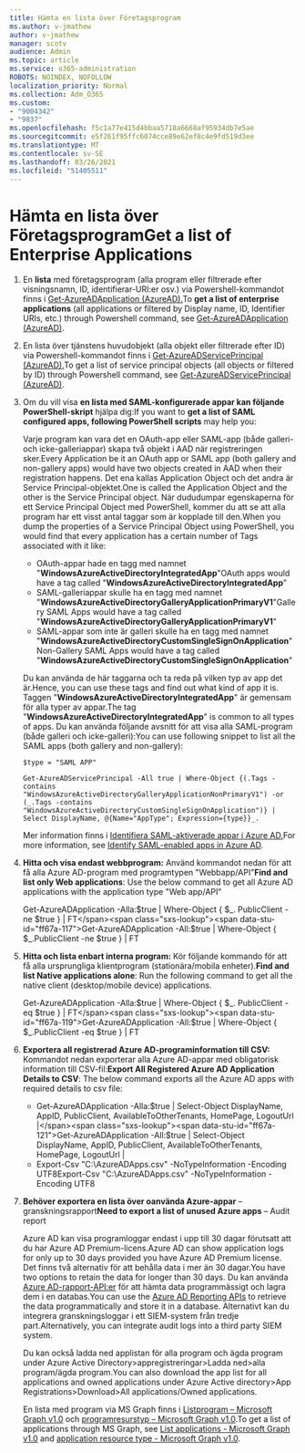 ```yaml
---
title: Hämta en lista över Företagsprogram
ms.author: v-jmathew
author: v-jmathew
manager: scotv
audience: Admin
ms.topic: article
ms.service: o365-administration
ROBOTS: NOINDEX, NOFOLLOW
localization_priority: Normal
ms.collection: Adm_O365
ms.custom:
- "9004342"
- "9837"
ms.openlocfilehash: f5c1a77e415d4bbaa5718a6668af95934db7e5ae
ms.sourcegitcommit: e5f261f95ffc6074cce89e62ef8c4e9fd519d3ee
ms.translationtype: MT
ms.contentlocale: sv-SE
ms.lasthandoff: 03/26/2021
ms.locfileid: "51405511"
---
```

# <a name="get-a-list-of-enterprise-applications"></a><span data-ttu-id="ff67a-102">Hämta en lista över Företagsprogram</span><span class="sxs-lookup"><span data-stu-id="ff67a-102">Get a list of Enterprise Applications</span></span>

1. <span data-ttu-id="ff67a-103">En **lista** med företagsprogram (alla program eller filtrerade efter visningsnamn, ID, identifierar-URI:er osv.) via Powershell-kommandot finns i [Get-AzureADApplication (AzureAD).](https://docs.microsoft.com/powershell/module/azuread/get-azureadapplication)</span><span class="sxs-lookup"><span data-stu-id="ff67a-103">To **get a list of enterprise applications** (all applications or filtered by Display name, ID, Identifier URIs, etc.) through Powershell command, see [Get-AzureADApplication (AzureAD)](https://docs.microsoft.com/powershell/module/azuread/get-azureadapplication).</span></span>
2. <span data-ttu-id="ff67a-104">En lista över tjänstens huvudobjekt (alla objekt eller filtrerade efter ID) via Powershell-kommandot finns i [Get-AzureADServicePrincipal (AzureAD).](https://docs.microsoft.com/powershell/module/azuread/get-azureadserviceprincipal)</span><span class="sxs-lookup"><span data-stu-id="ff67a-104">To get a list of service principal objects (all objects or filtered by ID) through Powershell command, see [Get-AzureADServicePrincipal (AzureAD)](https://docs.microsoft.com/powershell/module/azuread/get-azureadserviceprincipal).</span></span>
3. <span data-ttu-id="ff67a-105">Om du vill visa **en lista med SAML-konfigurerade appar kan följande PowerShell-skript** hjälpa dig:</span><span class="sxs-lookup"><span data-stu-id="ff67a-105">If you want to **get a list of SAML configured apps, following PowerShell scripts** may help you:</span></span>

    <span data-ttu-id="ff67a-106">Varje program kan vara det en OAuth-app eller SAML-app (både galleri- och icke-galleriappar) skapa två objekt i AAD när registreringen sker.</span><span class="sxs-lookup"><span data-stu-id="ff67a-106">Every Application be it an OAuth app or SAML app (both gallery and non-gallery apps) would have two objects created in AAD when their registration happens.</span></span> <span data-ttu-id="ff67a-107">Det ena kallas Application Object och det andra är Service Principal-objektet.</span><span class="sxs-lookup"><span data-stu-id="ff67a-107">One is called the Application Object and the other is the Service Principal object.</span></span> <span data-ttu-id="ff67a-108">När dududumpar egenskaperna för ett Service Principal Object med PowerShell, kommer du att se att alla program har ett visst antal taggar som är kopplade till den.</span><span class="sxs-lookup"><span data-stu-id="ff67a-108">When you dump the properties of a Service Principal Object using PowerShell, you would find that every application has a certain number of Tags associated with it like:</span></span>

    - <span data-ttu-id="ff67a-109">OAuth-appar hade en tagg med namnet "**WindowsAzureActiveDirectoryIntegratedApp**"</span><span class="sxs-lookup"><span data-stu-id="ff67a-109">OAuth apps would have a tag called "**WindowsAzureActiveDirectoryIntegratedApp**"</span></span>
    - <span data-ttu-id="ff67a-110">SAML-galleriappar skulle ha en tagg med namnet "**WindowsAzureActiveDirectoryGalleryApplicationPrimaryV1**"</span><span class="sxs-lookup"><span data-stu-id="ff67a-110">Gallery SAML Apps would have a tag called "**WindowsAzureActiveDirectoryGalleryApplicationPrimaryV1**"</span></span>
    - <span data-ttu-id="ff67a-111">SAML-appar som inte är galleri skulle ha en tagg med namnet "**WindowsAzureActiveDirectoryCustomSingleSignOnApplication**"</span><span class="sxs-lookup"><span data-stu-id="ff67a-111">Non-Gallery SAML Apps would have a tag called "**WindowsAzureActiveDirectoryCustomSingleSignOnApplication**"</span></span>

    <span data-ttu-id="ff67a-112">Du kan använda de här taggarna och ta reda på vilken typ av app det är.</span><span class="sxs-lookup"><span data-stu-id="ff67a-112">Hence, you can use these tags and find out what kind of app it is.</span></span> <span data-ttu-id="ff67a-113">Taggen "**WindowsAzureActiveDirectoryIntegratedApp**" är gemensam för alla typer av appar.</span><span class="sxs-lookup"><span data-stu-id="ff67a-113">The tag "**WindowsAzureActiveDirectoryIntegratedApp**" is common to all types of apps.</span></span> <span data-ttu-id="ff67a-114">Du kan använda följande avsnitt för att visa alla SAML-program (både galleri och icke-galleri):</span><span class="sxs-lookup"><span data-stu-id="ff67a-114">You can use following snippet to list all the SAML apps (both gallery and non-gallery):</span></span>

    `$type = "SAML APP"`

    `Get-AzureADServicePrincipal -All true | Where-Object {(.Tags -contains "WindowsAzureActiveDirectoryGalleryApplicationNonPrimaryV1") -or (_.Tags -contains "WindowsAzureActiveDirectoryCustomSingleSignOnApplication")} | Select DisplayName, @{Name="AppType"; Expression={type}}_.`

    <span data-ttu-id="ff67a-115">Mer information finns i [Identifiera SAML-aktiverade appar i Azure AD.](https://docs.microsoft.com/answers/questions/24259/identify-saml-enabled-apps-in-azure-ad.html)</span><span class="sxs-lookup"><span data-stu-id="ff67a-115">For more information, see [Identify SAML-enabled apps in Azure AD](https://docs.microsoft.com/answers/questions/24259/identify-saml-enabled-apps-in-azure-ad.html).</span></span>

4. <span data-ttu-id="ff67a-116">**Hitta och visa endast webbprogram:** Använd kommandot nedan för att få alla Azure AD-program med programtypen "Webbapp/API"</span><span class="sxs-lookup"><span data-stu-id="ff67a-116">**Find and list only Web applications**: Use the below command to get all Azure AD applications with the application type "Web app/API"</span></span>

    <span data-ttu-id="ff67a-117">Get-AzureADApplication -Alla:$true | Where-Object { $_. PublicClient -ne $true } | FT</span><span class="sxs-lookup"><span data-stu-id="ff67a-117">Get-AzureADApplication -All:$true | Where-Object { $_.PublicClient -ne $true } | FT</span></span>
5. <span data-ttu-id="ff67a-118">**Hitta och lista enbart interna program:** Kör följande kommando för att få alla ursprungliga klientprogram (stationära/mobila enheter).</span><span class="sxs-lookup"><span data-stu-id="ff67a-118">**Find and list Native applications alone**: Run the following command to get all the native client (desktop/mobile device) applications.</span></span>

    <span data-ttu-id="ff67a-119">Get-AzureADApplication -Alla:$true | Where-Object { $_. PublicClient -eq $true } | FT</span><span class="sxs-lookup"><span data-stu-id="ff67a-119">Get-AzureADApplication -All:$true | Where-Object { $_.PublicClient -eq $true } | FT</span></span>
6. <span data-ttu-id="ff67a-120">**Exportera all registrerad Azure AD-programinformation till CSV:** Kommandot nedan exporterar alla Azure AD-appar med obligatorisk information till CSV-fil:</span><span class="sxs-lookup"><span data-stu-id="ff67a-120">**Export All Registered Azure AD Application Details to CSV**: The below command exports all the Azure AD apps with required details to csv file:</span></span>

    - <span data-ttu-id="ff67a-121">Get-AzureADApplication -Alla:$true | Select-Object DisplayName, AppID, PublicClient, AvailableToOtherTenants, HomePage, LogoutUrl |</span><span class="sxs-lookup"><span data-stu-id="ff67a-121">Get-AzureADApplication -All:$true | Select-Object DisplayName, AppID, PublicClient, AvailableToOtherTenants, HomePage, LogoutUrl |</span></span>
    - <span data-ttu-id="ff67a-122">Export-Csv "C:\AzureADApps.csv" -NoTypeInformation -Encoding UTF8</span><span class="sxs-lookup"><span data-stu-id="ff67a-122">Export-Csv "C:\AzureADApps.csv" -NoTypeInformation -Encoding UTF8</span></span>

7. <span data-ttu-id="ff67a-123">**Behöver exportera en lista över oanvända Azure-appar** – granskningsrapport</span><span class="sxs-lookup"><span data-stu-id="ff67a-123">**Need to export a list of unused Azure apps** – Audit report</span></span>

    <span data-ttu-id="ff67a-124">Azure AD kan visa programloggar endast i upp till 30 dagar förutsatt att du har Azure AD Premium-licens.</span><span class="sxs-lookup"><span data-stu-id="ff67a-124">Azure AD can show application logs for only up to 30 days provided you have Azure AD Premium license.</span></span>
    <span data-ttu-id="ff67a-125">Det finns två alternativ för att behålla data i mer än 30 dagar.</span><span class="sxs-lookup"><span data-stu-id="ff67a-125">You have two options to retain the data for longer than 30 days.</span></span> <span data-ttu-id="ff67a-126">Du kan använda [Azure AD-rapport-API:er](https://docs.microsoft.com/azure/active-directory/reports-monitoring/concept-reporting-api) för att hämta data programmässigt och lagra dem i en databas.</span><span class="sxs-lookup"><span data-stu-id="ff67a-126">You can use the [Azure AD Reporting APIs](https://docs.microsoft.com/azure/active-directory/reports-monitoring/concept-reporting-api) to retrieve the data programmatically and store it in a database.</span></span> <span data-ttu-id="ff67a-127">Alternativt kan du integrera granskningsloggar i ett SIEM-system från tredje part.</span><span class="sxs-lookup"><span data-stu-id="ff67a-127">Alternatively, you can integrate audit logs into a third party SIEM system.</span></span>

    <span data-ttu-id="ff67a-128">Du kan också ladda ned applistan för alla program och ägda program under Azure Active Directory>appregistreringar>Ladda ned>alla program/ägda program.</span><span class="sxs-lookup"><span data-stu-id="ff67a-128">You can also download the app list for all applications and owned applications under Azure Active directory>App Registrations>Download>All applications/Owned applications.</span></span>

    <span data-ttu-id="ff67a-129">En lista med program via MS Graph finns i [Listprogram – Microsoft Graph v1.0](https://docs.microsoft.com/graph/api/application-list) och [programresurstyp – Microsoft Graph v1.0](https://docs.microsoft.com/graph/api/resources/application).</span><span class="sxs-lookup"><span data-stu-id="ff67a-129">To get a list of applications through MS Graph, see [List applications - Microsoft Graph v1.0](https://docs.microsoft.com/graph/api/application-list) and [application resource type - Microsoft Graph v1.0](https://docs.microsoft.com/graph/api/resources/application).</span></span>
